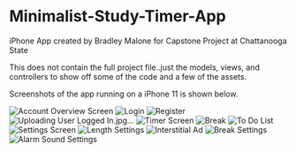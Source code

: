 # Minimalist-Study-Timer-App
iPhone App created by Bradley Malone for Capstone Project at Chattanooga State

This does not contain the full project file..just the models, views, and controllers to show off some of the code and a few of the assets.

Screenshots of the app running on a iPhone 11 is shown below.


![Account Overview Screen](https://user-images.githubusercontent.com/98924817/171914094-64dccbae-bff2-4b21-acee-4f629ec87a96.jpg)
![Login](https://user-images.githubusercontent.com/98924817/171914116-f71c567e-616f-4379-9a91-21d9b8209b06.jpg)
![Register](https://user-images.githubusercontent.com/98924817/171914123-f2a87bbe-5b69-42ed-854c-26975dbdb990.jpg)
![Uploading User Logged In.jpg…]()
![Timer Screen](https://user-images.githubusercontent.com/98924817/171914138-217a54e3-0aba-4509-a059-b7a696dbb368.jpg)
![Break](https://user-images.githubusercontent.com/98924817/171914142-2bffef9e-890e-419e-92c0-09bb4fbe678b.jpg)
![To Do List](https://user-images.githubusercontent.com/98924817/171914146-63ac1d60-d2e4-44b2-8a29-c89e22ee3231.jpg)
![Settings Screen](https://user-images.githubusercontent.com/98924817/171914151-fc240f9e-50d3-4827-8ea0-2f7239d80a5e.jpg)
![Length Settings](https://user-images.githubusercontent.com/98924817/171914154-34821f5b-2dc8-42ed-8b2e-f40e70fb257a.jpg)
![Interstitial Ad](https://user-images.githubusercontent.com/98924817/171914157-b3124d5d-898f-4589-a447-305f72df3dcf.jpg)
![Break Settings](https://user-images.githubusercontent.com/98924817/171914166-a3bf6163-3df7-4db0-99c4-9bdbf944082b.jpg)
![Alarm Sound Settings](https://user-images.githubusercontent.com/98924817/171914168-4b5d97a1-e70b-4eac-8345-d033376ad96c.jpg)
